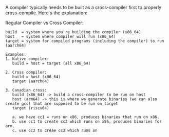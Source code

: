 A compiler typically needs to be built as a cross-compiler first to properly cross-compile. Here's the explanation:

Regular Compiler vs Cross Compiler:
```
build  = system where you're building the compiler (x86_64)
host   = system where compiler will run (x86_64)
target = system for compiled programs (including the compiler) to run (aarch64)

Examples:
1. Native compiler:
   build = host = target (all x86_64)

2. Cross compiler:
   build = host (x86_64)
   target (aarch64)

3. Canadian cross:
   build (x86_64) -> build a cross-compiler to be run on host
   host (arm64) -> this is where we generate binaries (we can also create gcc) that are supposed to be run on target 
   target (riscv64)

   a. we have cc1 = runs on x86, produces binaries that run on x86.
   b. use cc1 to create cc2 which runs on x86, produces binaries for arm.
   c. use cc2 to creae cc3 which runs on 
```
